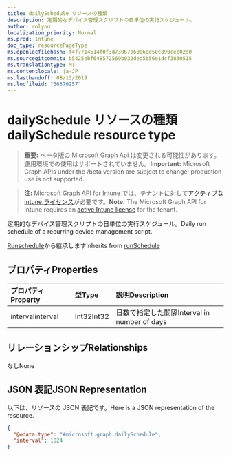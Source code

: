 ```yaml
---
title: dailySchedule リソースの種類
description: 定期的なデバイス管理スクリプトの日単位の実行スケジュール。
author: rolyon
localization_priority: Normal
ms.prod: Intune
doc_type: resourcePageType
ms.openlocfilehash: f4f7714614f0f3d73067b60e6ed50c090cec02d0
ms.sourcegitcommit: b5425ebf648572569b032ded5b56e1dcf3830515
ms.translationtype: MT
ms.contentlocale: ja-JP
ms.lasthandoff: 08/13/2019
ms.locfileid: "36370257"
---
```

# <a name="dailyschedule-resource-type"></a><span data-ttu-id="d7986-103">dailySchedule リソースの種類</span><span class="sxs-lookup"><span data-stu-id="d7986-103">dailySchedule resource type</span></span>

> <span data-ttu-id="d7986-104">**重要:** ベータ版の Microsoft Graph Api は変更される可能性があります。運用環境での使用はサポートされていません。</span><span class="sxs-lookup"><span data-stu-id="d7986-104">**Important:** Microsoft Graph APIs under the /beta version are subject to change; production use is not supported.</span></span>

> <span data-ttu-id="d7986-105">**注:** Microsoft Graph API for Intune では、テナントに対して[アクティブな intune ライセンス](https://go.microsoft.com/fwlink/?linkid=839381)が必要です。</span><span class="sxs-lookup"><span data-stu-id="d7986-105">**Note:** The Microsoft Graph API for Intune requires an [active Intune license](https://go.microsoft.com/fwlink/?linkid=839381) for the tenant.</span></span>

<span data-ttu-id="d7986-106">定期的なデバイス管理スクリプトの日単位の実行スケジュール。</span><span class="sxs-lookup"><span data-stu-id="d7986-106">Daily run schedule of a recurring device management script.</span></span>


<span data-ttu-id="d7986-107">[Runschedule](../resources/intune-devices-runschedule.md)から継承します</span><span class="sxs-lookup"><span data-stu-id="d7986-107">Inherits from [runSchedule](../resources/intune-devices-runschedule.md)</span></span>

## <a name="properties"></a><span data-ttu-id="d7986-108">プロパティ</span><span class="sxs-lookup"><span data-stu-id="d7986-108">Properties</span></span>
|<span data-ttu-id="d7986-109">プロパティ</span><span class="sxs-lookup"><span data-stu-id="d7986-109">Property</span></span>|<span data-ttu-id="d7986-110">型</span><span class="sxs-lookup"><span data-stu-id="d7986-110">Type</span></span>|<span data-ttu-id="d7986-111">説明</span><span class="sxs-lookup"><span data-stu-id="d7986-111">Description</span></span>|
|:---|:---|:---|
|<span data-ttu-id="d7986-112">interval</span><span class="sxs-lookup"><span data-stu-id="d7986-112">interval</span></span>|<span data-ttu-id="d7986-113">Int32</span><span class="sxs-lookup"><span data-stu-id="d7986-113">Int32</span></span>|<span data-ttu-id="d7986-114">日数で指定した間隔</span><span class="sxs-lookup"><span data-stu-id="d7986-114">Interval in number of days</span></span>|

## <a name="relationships"></a><span data-ttu-id="d7986-115">リレーションシップ</span><span class="sxs-lookup"><span data-stu-id="d7986-115">Relationships</span></span>
<span data-ttu-id="d7986-116">なし</span><span class="sxs-lookup"><span data-stu-id="d7986-116">None</span></span>

## <a name="json-representation"></a><span data-ttu-id="d7986-117">JSON 表記</span><span class="sxs-lookup"><span data-stu-id="d7986-117">JSON Representation</span></span>
<span data-ttu-id="d7986-118">以下は、リソースの JSON 表記です。</span><span class="sxs-lookup"><span data-stu-id="d7986-118">Here is a JSON representation of the resource.</span></span>
<!-- {
  "blockType": "resource",
  "@odata.type": "microsoft.graph.dailySchedule"
}
-->
``` json
{
  "@odata.type": "#microsoft.graph.dailySchedule",
  "interval": 1024
}
```



